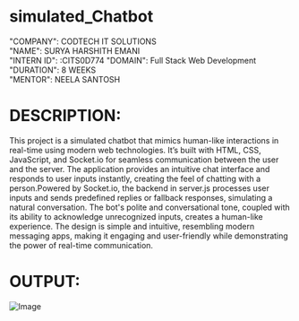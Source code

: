 # simulated_Chatbot
"COMPANY": CODTECH IT SOLUTIONS  
"NAME": SURYA HARSHITH EMANI  
"INTERN ID": :CITS0D774 
"DOMAIN":  Full Stack Web Development 
"DURATION": 8 WEEKS  
"MENTOR": NEELA SANTOSH
# DESCRIPTION:
This project is a simulated chatbot that mimics human-like interactions in real-time using modern web technologies. It’s built with HTML, CSS, JavaScript, and Socket.io for seamless communication between the user and the server. The application provides an intuitive chat interface and responds to user inputs instantly, creating the feel of chatting with a person.Powered by Socket.io, the backend in server.js processes user inputs and sends predefined replies or fallback responses, simulating a natural conversation. The bot's polite and conversational tone, coupled with its ability to acknowledge unrecognized inputs, creates a human-like experience. The design is simple and intuitive, resembling modern messaging apps, making it engaging and user-friendly while demonstrating the power of real-time communication.

# OUTPUT:
![Image](https://github.com/user-attachments/assets/6bae25da-3eb9-4760-99df-781c61e18161)
